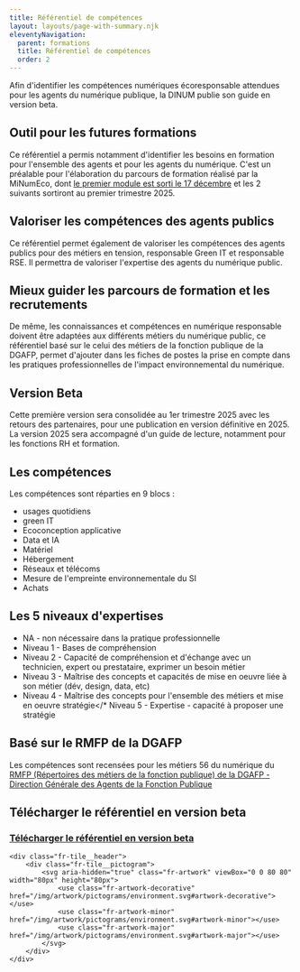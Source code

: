 ```yaml
---
title: Référentiel de compétences
layout: layouts/page-with-summary.njk
eleventyNavigation:
  parent: formations
  title: Référentiel de compétences
  order: 2
---
```


<!-- chapô-->
Afin d'identifier les compétences numériques écoresponsable attendues pour les agents du numérique publique, la DINUM publie son guide en version beta.

<!-- texte-->

## Outil pour les futures formations

Ce référentiel a permis notamment d'identifier les besoins en formation pour l'ensemble des agents et pour les agents du numérique.
C'est un préalable pour l'élaboration du parcours de formation réalisé par la MiNumEco, dont [le premier module est sorti le 17 décembre](https://mentor.gouv.fr/local/catalog/pages/training.php?trainingid=3087) et les 2 suivants sortiront au premier trimestre 2025.

## Valoriser les compétences des agents publics

Ce référentiel permet également de valoriser les compétences des agents publics pour des métiers en tension, responsable Green IT et responsable RSE. Il permettra de valoriser l'expertise des agents du numérique public.

## Mieux guider les parcours de formation et les recrutements

De même, les connaissances et compétences en numérique responsable doivent être adaptées aux différents métiers du numérique public, ce référentiel basé sur le celui des métiers de la fonction publique de la DGAFP, permet d'ajouter dans les fiches de postes la prise en compte dans les pratiques professionnelles de l'impact environnemental du numérique.

## Version Beta

Cette première version sera consolidée au 1er trimestre 2025 avec les retours des partenaires, pour une publication en version définitive en 2025. La version 2025 sera accompagné d'un guide de lecture, notamment pour les fonctions RH et formation.

## Les compétences

Les compétences sont réparties en 9 blocs :

* usages quotidiens
* green IT
* Ecoconception applicative
* Data et IA
* Matériel
* Hébergement
* Réseaux et télécoms
* Mesure de l'empreinte environnementale du SI
* Achats

## Les 5 niveaux d'expertises

* NA - non nécessaire dans la pratique professionnelle
* Niveau 1 - Bases de compréhension
* Niveau 2 - Capacité de compréhension et d'échange avec un technicien, expert ou prestataire, exprimer un besoin métier
* Niveau 3 - Maîtrise des concepts et capacités de mise en oeuvre liée à son métier (dév, design, data, etc)
* Niveau 4 - Maîtrise des concepts pour l'ensemble des métiers et mise en oeuvre stratégie</* Niveau 5 - Expertise - capacité à proposer une stratégie

## Basé sur le RMFP de la DGAFP

Les compétences sont recensées pour les métiers 56 du numérique du <a href="https://www.fonction-publique.gouv.fr/files/files/actualites/rmfp-v1-complet.pdf">RMFP (Répertoires des métiers de la fonction publique) de la DGAFP - Direction Générale des Agents de la Fonction Publique</a>

## Télécharger le référentiel en version beta

<div class="fr-tile fr-tile--download fr-enlarge-link" id="tile-6735">
	<div class="fr-tile__body">
		<div class="fr-tile__content">
			<h3 class="fr-tile__title">
				<a href="/docs/2024/ReferentielCompetencesNumEco-Beta.xlsx" download>Télécharger le référentiel en version beta</a>
			</h3>
		</div>
	</div>

	<div class="fr-tile__header">
		<div class="fr-tile__pictogram">
			<svg aria-hidden="true" class="fr-artwork" viewBox="0 0 80 80" width="80px" height="80px">
				<use class="fr-artwork-decorative" href="/img/artwork/pictograms/environment.svg#artwork-decorative"></use>
				<use class="fr-artwork-minor" href="/img/artwork/pictograms/environment.svg#artwork-minor"></use>
				<use class="fr-artwork-major" href="/img/artwork/pictograms/environment.svg#artwork-major"></use>
			</svg>
		</div>
	</div>
</div>
